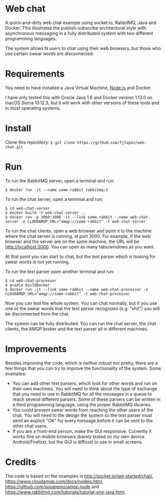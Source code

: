 # Web chat
A quick-and-dirty web chat example using socket.io, RabbitMQ, Java and Docker. This illustrates the publish-subscribe 
architectural style with asynchronous messaging in a fully distributed system with two different programming languages.

The system allows N users to chat using their web browsers, but those who use certain swear words are disconnected. 

# Requirements

You need to have installed a Java Virtual Machine, [Node.js](https://nodejs.org/en/) and Docker.

I have only tested this with Oracle Java 1.8 and Docker version 1.13.0 on macOS Sierra 10.12.3, but it will work with other versions of these tools and in most operating systems.

# Install
Clone this repository: `$ git clone https://github.com/fjlopez/web-chat.git`

# Run

To run the RabbitMQ server, open a terminal and run:

```
$ docker run -it --name some-rabbit rabbitmq:3
```

To run the chat server, open a terminal and run:

```
$ cd web-chat-server
$ docker build -t web-chat-server ..
$ docker run -p 3000:3000 -it --link some-rabbit --name web-chat-server -e CLOUDAMQP_URL="amqp://some-rabbit" -t web-chat-server
```

To run the chat clients, open a web browser and point it to the machine where the chat server is running, at port 3000. For example, if the web browser and the server are on the same machine, the URL will be <http://localhost:3000>. You can open as many tabs/windows as you want.

At that point you can start to chat, but the text parser which is looking for swear words is not yet running.

To run the text parser open another terminal and run:

```
$ cd web-chat-processor
$ gradle buildDocker
$ docker run -it --link some-rabbit --name web-chat-processor -e CLOUDAMQP_URL="amqp://some-rabbit" -t web-chat-processor
```

Now you can test the whole system. You can chat normally, but if you use one of the swear words that the text parser recognizes (e.g. "shit") you will be disconnected from the chat.

The system can be fully distributed. You can run the chat server, the chat clients, the AMQP broker and the text parser all in different machines. 

# Improvements
Besides improving the code, which is neither robust nor pretty, there are a few things that you can try to improve the functionality of the system. Some examples:

- You can add other text parsers, which look for other words and run on their own machines. You will need to think about the type of exchange that you need to use in RabbitMQ for all the messages in a queue to reach several different parsers. Some of these parsers can be written in a third programming language, using the proper RabbitMQ libraries.
- You could prevent swear words from reaching the other users of the chat. You will need to the design the system so the text parser must send an explicit "OK" for every message before it can be sent to the other chat users.
- If you are a front-end person, make the GUI responsive. Currently it works fine on mobile browsers (barely tested on my own device Android/Firefox), but the GUI is difficult to use in small screens.

# Credits
The code is based on the examples in <http://socket.io/get-started/chat/>, <https://www.cloudamqp.com/docs/nodejs.html>, <https://github.com/squaremo/amqp.node> and <https://www.rabbitmq.com/tutorials/tutorial-one-java.html>.
